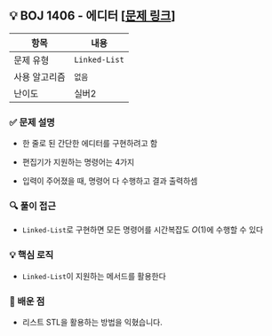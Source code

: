 ## 💡 BOJ 1406 - 에디터 [[문제 링크](https://www.acmicpc.net/problem/1406)]

| 항목 | 내용 |
|------|------|
| 문제 유형 | `Linked-List` |
| 사용 알고리즘 | `없음` |
| 난이도 | 실버2 |

### ✅ 문제 설명
- 한 줄로 된 간단한 에디터를 구현하려고 함

- 편집기가 지원하는 명령어는 4가지

- 입력이 주어졌을 때, 명령어 다 수행하고 결과 출력하셈

### 🔍 풀이 접근
- `Linked-List`로 구현하면 모든 명령어를 시간복잡도 $O(1)$에 수행할 수 있다

### 💡 핵심 로직
- `Linked-List`이 지원하는 메서드를 활용한다

### 📌 배운 점
- 리스트 STL을 활용하는 방법을 익혔습니다.
